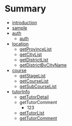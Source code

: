 # Summary

* [introduction](README.md)
* [sample](sample/getSearchFilterTypeList.md)
* [auth](auth.md)
   * [auth](auth.md)
* [location](location.md)
   * [getProvinceList](getprovincelist.md)
   * [getCityList](getcitylist.md)
   * [getDistrictList](getdistrictlist.md)
   * [getDistrictByCityName](getdistrictbycityname.md)
* [course](course.md)
   * [getStageList](getstagelist.md)
   * [getCourseList](getcourselist.md)
   * [getSubCourseList](getsubcourselist.md)
* [tutorInfo](tutorinfo.md)
   * [getTutorDetail](gettutordetail.md)
   * getTutorComment
       * 123
   * [getTutorList](gettutorlist.md)
   * [getTutorComment](gettutorcomment.md)

